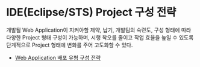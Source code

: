 # IDE(Eclipse/STS) Project 구성 전략 #

개발될 Web Application이 지켜야할 제약, 납기, 개발팀의 숙련도, 구성 형태에 따라
다양한 Project 형태 구성이 가능하며, 시행 착오를 줄이고 작업 효율을 높일 수 있도록
단계적으로 Project 형태에 변화를 주어 고도화할 수 있다.

  * [Web Application 배포 유형 구성 전략](https://codelabor.googlecode.com/svn/trunk/documentation/0%20architecture/design/ci-environment/Web%20Application%20%EB%B0%B0%ED%8F%AC%20%EC%9C%A0%ED%98%95%20%EA%B5%AC%EC%84%B1%20%EC%A0%84%EB%9E%B5%20v1.0.pptx)